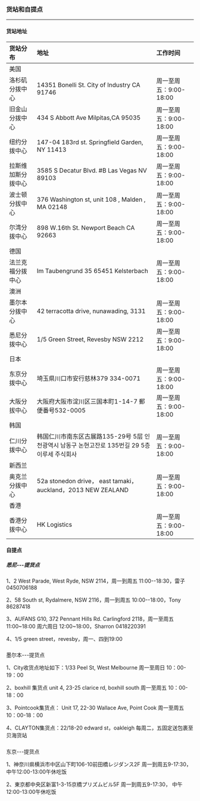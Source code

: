 ### 货站和自提点

---

#### 货站地址

| 货站分布 | 地址 | 工作时间 |
| :--- | :--- | :--- |
| 美国 |  |  |
| 洛杉矶分拨中心 | 14351 Bonelli St. City of Industry CA 91746 | 周一至周五：9:00-18:00 |
| 旧金山分拨中心 | 434 S Abbott Ave Milpitas,CA 95035 | 周一至周五：9:00-18:00 |
| 纽约分拨中心 | 147-04 183rd st. Springfield Garden, NY 11413 | 周一至周五：9:00-18:00 |
| 拉斯维加斯分拨中心 | 3585 S Decatur Blvd. \#B Las Vegas NV 89103 | 周一至周五：9:00-18:00 |
| 波士顿分拔中心 | 376 Washington st, unit 108 , Malden , MA 02148 | 周一至周五：9:00-18:00 |
| 尔湾分拨中心 | 898 W.16th St. Newport Beach CA 92663 | 周一至周五：9:00-18:00 |
| 德国 |  |  |
| 法兰克福分拨中心 | Im Taubengrund 35 65451 Kelsterbach | 周一至周五：9:00-18:00 |
| 澳洲 |  |  |
| 墨尔本分拨中心 | 42 terracotta drive, nunawading, 3131 | 周一至周五：9:00-18:00 |
| 悉尼分拨中心 | 1/5 Green Street, Revesby NSW 2212 | 周一至周五：9:00-18:00 |
| 日本 |  |  |
| 东京分拨中心 | 埼玉県川口市安行慈林379 334-0071 | 周一至周五：9:00-18:00 |
| 大阪分拔中心 | 大阪府大阪市淀川区三国本町1-14-7 郵便番号532-0005 | 周一至周五：9:00-18:00 |
| 韩国 |  |  |
| 仁川分拨中心 | 韩国仁川市南东区古展路135-29号 5层  인천광역시 남동구 논현고잔로 135번길 29 5층 이루세 주식회사 | 周一至周五：9:00-18:00 |
| 新西兰 |  |  |
| 奥克兰分拨中心 | 52a stonedon drive， east tamaki，auckland，2013 NEW ZEALAND | 周一至周五：9:00-18:00 |
| 香港 |  |  |
| 香港分拨中心 | HK Logistics | 周一至周五：9:00-18:00 |

#### 

#### 自提点

##### 悉尼---提货点

1、2 West Parade, West Ryde, NSW 2114，周一到周五 11:00--18:30，雷子  0450706188

2、58 South st, Rydalmere, NSW 2116，周一到周五 10:00--18:00，Tony  86287418

3、AUFANS G10, 372 Pennant Hills Rd. Carlingford 2118，周一至周五 11:00~18:00 周六周日 12:00~18:00，Sharron 0418220391

4、1/5 green street，revesby，周一、四到19:00

##### 

墨尔本---提货点

1、City收货点地址如下：1/33 Peel St, West Melbourne    周一至周日 10：00-19：00

2、boxhill 集货点 unit 4, 23-25 clarice rd, boxhill south    周一至周五 10：00-18：00

3、Pointcook集货点： Unit 17, 22-30 Wallace Ave, Point Cook    周一至周五 10：00-18：00

4、CLAYTON集货点：22/18-20 edward st，oakleigh 每周二，五固定送包裹至贝海货站

##### 

东京---提货点

1、神奈川県横浜市中区山下町106-10前田橋レジダンス2F    周一到周五9-17:30， 中午12:00-13:00午休吃饭

2、東京都中央区新富1-3-15京橋プリズムビル5F    周一到周五9-17:30， 中午12:00-13:00午休吃饭

